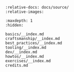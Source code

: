 ```{include} ../../README.md
:relative-docs: docs/source/
:relative-images:
```

```{toctree}
:maxdepth: 1
:hidden:

basics/__index.md
craftsmanship/__index.md
best_practices/__index.md
tooling/__index.md
dev/__index.md
howtos/__index.md
exercises/__index.md
credits.md
```
